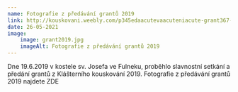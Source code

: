```yaml
---
name: Fotografie z předávání grantů 2019
link: http://kouskovani.weebly.com/p345edaacutevaacuteniacute-grant367-2019.html
date: 26-05-2021
image:
    image: grant2019.jpg
    imageAlt: Fotografie z předávání grantů 2019
---
```

Dne 19.6.2019 v kostele sv. Josefa ve Fulneku, proběhlo slavnostní setkání a předání grantů z Klášterního kouskování 2019.
Fotografie z předávání grantů 2019 najdete ZDE
